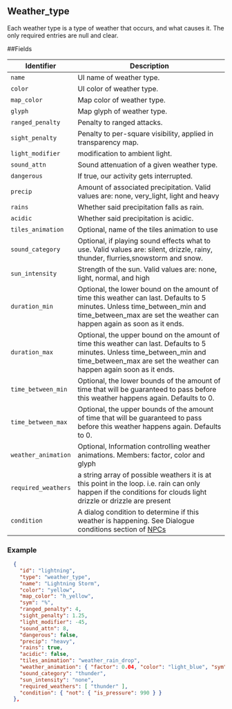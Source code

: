 ## Weather_type

Each weather type is a type of weather that occurs, and what causes it.  The only required entries are null and clear.


##Fields

|     Identifier                 |                              Description                              |
| ------------------------------ | --------------------------------------------------------------------- |
| `name`                         | UI name of weather type.                                              |
| `color`                        | UI color of weather type.                                             |
| `map_color`                    | Map color of weather type.                                            |
| `glyph`                        | Map glyph of weather type.                                            |
| `ranged_penalty`               | Penalty to ranged attacks.                                            |
| `sight_penalty`                | Penalty to per-square visibility, applied in transparency map.        |
| `light_modifier`               | modification to ambient light.                                        |
| `sound_attn`                   | Sound attenuation of a given weather type.                            |
| `dangerous`                    | If true, our activity gets interrupted.                               |
| `precip`                       | Amount of associated precipitation. Valid values are: none, very_light, light and heavy |
| `rains`                        | Whether said precipitation falls as rain.                             |
| `acidic`                       | Whether said precipitation is acidic.                                 |
| `tiles_animation`              | Optional, name of the tiles animation to use                          |
| `sound_category`               | Optional, if playing sound effects what to use. Valid values are: silent, drizzle, rainy, thunder, flurries,snowstorm and snow. |
| `sun_intensity`                | Strength of the sun. Valid values are: none, light, normal, and high  |
| `duration_min`                 | Optional, the lower bound on the amount of time this weather can last. Defaults to 5 minutes. Unless time_between_min and time_between_max are set the weather can happen again as soon as it ends. |
| `duration_max`                 | Optional, the upper bound on the amount of time this weather can last. Defaults to 5 minutes. Unless time_between_min and time_between_max are set the weather can happen again soon as it ends. |
| `time_between_min`             | Optional, the lower bounds of the amount of time that will be guaranteed to pass before this weather happens again. Defaults to 0. |
| `time_between_max`             | Optional, the upper bounds of the amount of time that will be guaranteed to pass before this weather happens again. Defaults to 0. |
| `weather_animation`            | Optional, Information controlling weather animations.  Members: factor, color and glyph |
|	`required_weathers`          | a string array of possible weathers it is at this point in the loop. i.e. rain can only happen if the conditions for clouds light drizzle or drizzle are present |
| `condition`                  | A dialog condition to determine if this weather is happening.  See Dialogue conditions section of [NPCs](NPCs.md)
### Example

```json
  {
    "id": "lightning",
    "type": "weather_type",
    "name": "Lightning Storm",
    "color": "yellow",
    "map_color": "h_yellow",
    "sym": "%",
    "ranged_penalty": 4,
    "sight_penalty": 1.25,
    "light_modifier": -45,
    "sound_attn": 8,
    "dangerous": false,
    "precip": "heavy",
    "rains": true,
    "acidic": false,
    "tiles_animation": "weather_rain_drop",
    "weather_animation": { "factor": 0.04, "color": "light_blue", "sym": "," },
    "sound_category": "thunder",
    "sun_intensity": "none",
    "required_weathers": [ "thunder" ],
    "condition": { "not": { "is_pressure": 990 } }
  },
```
